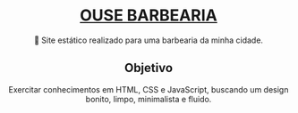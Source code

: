 <h1 align="center">
    <a href="https://ghenriquev.github.io/ouse_barbearia">
      OUSE BARBEARIA
    </a>
</h1>

<p align="center">🚀 Site estático realizado para uma barbearia da minha cidade.</p>

<h2 align="center">Objetivo</h2>

<p align="center">Exercitar conhecimentos em HTML, CSS e JavaScript, buscando um design bonito, limpo, minimalista e fluido.</p>
